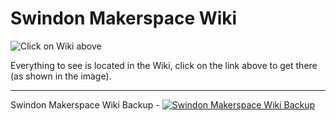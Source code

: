 # Swindon Makerspace Wiki

![Click on Wiki above](images/click-here-for-wiki.png)

Everything to see is located in the Wiki, click on the link above to get there (as shown in the image).

----
Swindon Makerspace Wiki Backup - [![Swindon Makerspace Wiki Backup](https://github.com/swindonmakers/wiki/actions/workflows/Wiki-Backup.yml/badge.svg)](https://github.com/swindonmakers/wiki/actions/workflows/Wiki-Backup.yml)

